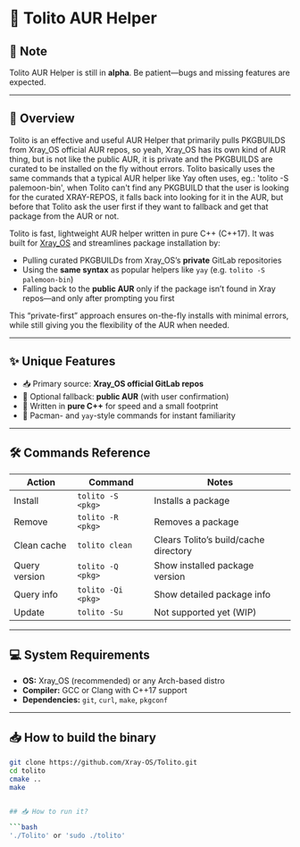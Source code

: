 # 🐾 Tolito AUR Helper

## 🚧 Note

Tolito AUR Helper is still in **alpha**. Be patient—bugs and missing features are expected.

---

## 🚀 Overview

Tolito is an effective and useful AUR Helper that primarily pulls PKGBUILDS from Xray_OS official AUR repos, so yeah, Xray_OS has its own kind of AUR thing, but is not like the public AUR, it is private and the PKGBUILDS are curated to be installed on the fly without errors. Tolito basically uses the same commands that a typical AUR helper like Yay often uses, eg.: 'tolito -S palemoon-bin', when Tolito can't find any PKGBUILD that the user is looking for the curated XRAY-REPOS, it falls back into looking for it in the AUR, but before that Tolito ask the user first if they want to fallback and get that package from the AUR or not.

Tolito is fast, lightweight AUR helper written in pure C++ (C++17). It was built for [Xray_OS](https://example.com) and streamlines package installation by:

- Pulling curated PKGBUILDs from Xray_OS’s **private** GitLab repositories  
- Using the **same syntax** as popular helpers like `yay` (e.g. `tolito -S palemoon-bin`)  
- Falling back to the **public AUR** only if the package isn’t found in Xray repos—and only after prompting you first  

This “private-first” approach ensures on-the-fly installs with minimal errors, while still giving you the flexibility of the AUR when needed.

---

## ✨ Unique Features

- 📥 Primary source: **Xray_OS official GitLab repos**  
- 🔄 Optional fallback: **public AUR** (with user confirmation)  
- 🚀 Written in **pure C++** for speed and a small footprint  
- 🔧 Pacman- and `yay`-style commands for instant familiarity  

---

## 🛠️ Commands Reference

| Action        | Command                   | Notes                                    |
|---------------|---------------------------|------------------------------------------|
| Install       | `tolito -S <pkg>`         | Installs a package                       |
| Remove        | `tolito -R <pkg>`         | Removes a package                        |
| Clean cache   | `tolito clean`            | Clears Tolito’s build/cache directory    |
| Query version | `tolito -Q <pkg>`         | Show installed package version           |
| Query info    | `tolito -Qi <pkg>`        | Show detailed package info               |
| Update        | `tolito -Su`              | Not supported yet (WIP)                  |

---

## 💻 System Requirements

- **OS:** Xray_OS (recommended) or any Arch-based distro  
- **Compiler:** GCC or Clang with C++17 support  
- **Dependencies:** `git`, `curl`, `make`, `pkgconf`

---

## 📥 How to build the binary

```bash
git clone https://github.com/Xray-OS/Tolito.git
cd tolito
cmake ..
make


## 📥 How to run it?

```bash
'./Tolito' or 'sudo ./tolito'
